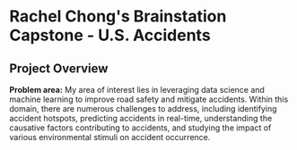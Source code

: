 # Rachel Chong's Brainstation Capstone - U.S. Accidents

## Project Overview
**Problem area:** My area of interest lies in leveraging data science and machine learning to improve road safety and mitigate accidents. Within this domain, there are numerous challenges to address, including identifying accident hotspots, predicting accidents in real-time, understanding the causative factors contributing to accidents, and studying the impact of various environmental stimuli on accident occurrence.
